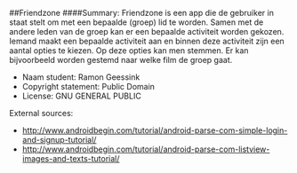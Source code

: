 ##Friendzone
####Summary:
Friendzone is een app die de gebruiker in staat stelt om met een bepaalde (groep) lid te worden. Samen met de andere leden van de groep kan er een bepaalde activiteit worden gekozen. Iemand maakt een bepaalde activiteit aan en binnen deze activiteit zijn een aantal opties te kiezen. Op deze opties kan men stemmen. Er kan bijvoorbeeld worden gestemd naar welke film de groep gaat.

- Naam student: Ramon Geessink
- Copyright statement: Public Domain
- License: GNU GENERAL PUBLIC

External sources:
- http://www.androidbegin.com/tutorial/android-parse-com-simple-login-and-signup-tutorial/
- http://www.androidbegin.com/tutorial/android-parse-com-listview-images-and-texts-tutorial/

